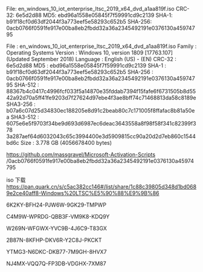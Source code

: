 File: en_windows_10_iot_enterprise_ltsc_2019_x64_dvd_a1aa819f.iso
CRC-32: 6e5d2d88
MD5: ebd96a1558e05845f7f59991cd9c2139
SHA-1: b91f18cf0d63df2044f3a773eef5e58293c652b5
SHA-256: 0acb0766f0591fe917e00ba8eb2fbdd32a36a2345492191e0376130a45974795


File :	en_windows_10_iot_enterprise_ltsc_2019_x64_dvd_a1aa819f.iso
Family :	Operating Systems
Version :	Windows 10, version 1809 [17763.107] (Updated September 2018)
Language :	English (US) - (EN)
CRC-32 :	6e5d2d88
MD5 :	ebd96a1558e05845f7f59991cd9c2139
SHA-1 :	b91f18cf0d63df2044f3a773eef5e58293c652b5
SHA-256 :	0acb0766f0591fe917e00ba8eb2fbdd32a36a2345492191e0376130a45974795
SHA-512 :	88367b4c0417c4996fcf033f5a14870e35fddab7394f15fafe6f6731505b8d55 42a92d70a5ff41fe9203d7f27624d97ebe4f3ae8bff74c71468813da58c8189e
SHA3-256 :	b07a6c07d25d34830ec188205e8d91c2beab80c7c171005f8ffafac8b81a50ea
SHA3-512 :	6075e6e5f9703f34be9d693d6987ec6deac3643558a8f98f58f341c82399f378 3a287aef64d6032043c65c3994400e3d5909815cc90a20d2d7eb860c1544bd6c
Size :	3.778 GB (4056678400 bytes)

https://github.com/massgravel/Microsoft-Activation-Scripts
/0acb0766f0591fe917e00ba8eb2fbdd32a36a2345492191e0376130a45974795

iso 下载
https://pan.quark.cn/s/c5ac382cc146#/list/share/1c88c39805d348d1bd0689e2ce40aff8-Windows%20LTSC%E5%90%88%E9%9B%86



6K2KY-BFH24-PJW6W-9GK29-TMPWP

C4M9W-WPRDG-QBB3F-VM9K8-KDQ9Y

W269N-WFGWX-YVC9B-4J6C9-T83GX

2B87N-8KFHP-DKV6R-Y2C8J-PKCKT

YTMG3-N6DKC-DKB77-7M9GH-8HVX7

NJ4MX-VQQ7Q-FP3DB-VDGHX-7XM87
